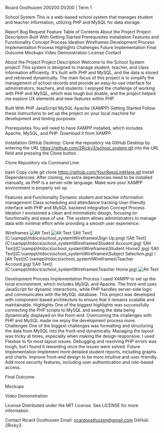 Ricard Oosthuizen
200200
DV200 | Term 1

School System
This is a web-based school system that manages student and teacher information, utilizing PHP and MySQL for data storage.

Report Bug
Request Feature
Table of Contents
About the Project
Project Description
Built With
Getting Started
Prerequisites
Installation
Features and Functionality
Concept Process
Ideation
Wireframes
Development Process
Implementation Process
Highlights
Challenges
Future Implementation
Final Outcome
Mockups
Video Demonstration
License
Contact

About the Project
Project Description
Welcome to the School System project! This system is designed to manage student, teacher, and class information efficiently. It's built with PHP and MySQL, and the data is stored and retrieved dynamically. The main focus of this project is to simplify the management of school records and provide an easy-to-use interface for administrators, teachers, and students. I enjoyed the challenge of working with PHP and MySQL, which was tough but doable, and the project helped me explore UX elements and new features within PHP.

Built With
PHP
JavaScript
MySQL
Apache (XAMPP)
Getting Started
Follow these instructions to set up the project on your local machine for development and testing purposes.

Prerequisites
You will need to have XAMPP installed, which includes Apache, MySQL, and PHP. Download it from XAMPP.

Installation
GitHub Desktop: Clone the repository via GitHub Desktop by entering the URL https://github.com/2Ricky3/school_system.git into the URL field and pressing the Clone button.

Clone Repository via Command Line:

bash
Copy code
git clone https://github.com/YourRepoLinkHere.git
Install Dependencies:
After cloning, no extra dependencies need to be installed manually, as PHP is a server-side language. Make sure your XAMPP environment is properly set up.

Features and Functionality
Dynamic student and teacher information management
Class scheduling and attendance tracking
User-friendly interface with PHP and MySQL backend integration
Concept Process
Ideation
I envisioned a clean and minimalistic design, focusing on functionality and ease of use. The system allows administrators to manage data with minimal effort while providing a smooth user experience.

Wireframes
![Alt Text](C:\xampp\htdocs\school_system\Wireframes\Admin.jpg)
![Alt Text](C:\xampp\htdocs\school_system\Wireframes\Assignments.jpg)
![Alt Text](C:\xampp\htdocs\school_system\Wireframes\Sign Up.png)
![Alt Text](C:\xampp\htdocs\school_system\Wireframes\Student Account.jpg)
![Alt Text](C:\xampp\htdocs\school_system\Wireframes\Student Home2.jpg)
![Alt Text](C:\xampp\htdocs\school_system\Wireframes\Subject Selection.jpg)
![Alt Text](C:\xampp\htdocs\school_system\Wireframes\Teacher Account.jpg)
![Alt Text](C:\xampp\htdocs\school_system\Wireframes\Teacher Home.jpg)
![Alt Text](C:\xampp\htdocs\school_system\Wireframes\Upload.jpg)


Development Process
Implementation Process
I used XAMPP to set up the local environment, which includes MySQL and Apache.
The front-end uses JavaScript for dynamic interactions, while PHP handles server-side logic and communicates with the MySQL database.
This project was developed with component-based architecture to ensure that it remains scalable and maintainable.
Highlights
One of the biggest highlights was successfully connecting the PHP scripts to MySQL and seeing the data being dynamically displayed on the front-end.
Overcoming the challenges with PHP and MySQL made me enjoy the development process more.
Challenges
One of the biggest challenges was formatting and structuring the data from MySQL into the front-end dynamically.
Managing the layout was tricky at times, especially when making the design responsive. I used Flexbox to fix most layout issues.
Debugging and resolving PHP errors was tough, but I found it rewarding once the issues were solved.
Future Implementation
Implement more detailed student reports, including graphs and charts.
Improve front-end design to be more intuitive and user-friendly.
Add more security features, including user authentication and role-based access.

Final Outcome

Mockups

Video Demonstration


License
Distributed under the MIT License. See LICENSE for more information.

Contact
Ricard Oosthuizen
Email: ricardoosthuizen@gmail.com
GitHub: 2Ricky3
